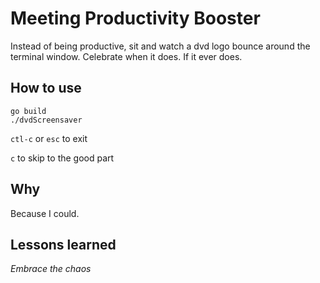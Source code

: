 # Meeting Productivity Booster

Instead of being productive, sit and watch a dvd logo bounce around the terminal window. Celebrate when it does. If it 
ever does.

## How to use

```
go build
./dvdScreensaver
```

`ctl-c` or `esc` to exit

`c` to skip to the good part

## Why

Because I could.

## Lessons learned

*Embrace the chaos*